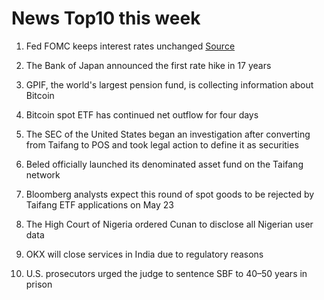 # News Top10 this week

1. Fed FOMC keeps interest rates unchanged
[Source](https://www.federalreserve.gov/monetarypolicy/fomccalendars.htm)

2. The Bank of Japan announced the first rate hike in 17 years

3. GPIF, the world's largest pension fund, is collecting information about Bitcoin 

4. Bitcoin spot ETF has continued net outflow for four days

5. The SEC of the United States began an investigation after converting from Taifang to POS and took legal action to define it as securities

6. Beled officially launched its denominated asset fund on the Taifang network

7. Bloomberg analysts expect this round of spot goods to be rejected by Taifang ETF applications on May 23

8. The High Court of Nigeria ordered Cunan to disclose all Nigerian user data

9. OKX will close services in India due to regulatory reasons

10. U.S. prosecutors urged the judge to sentence SBF to 40–50 years in prison


